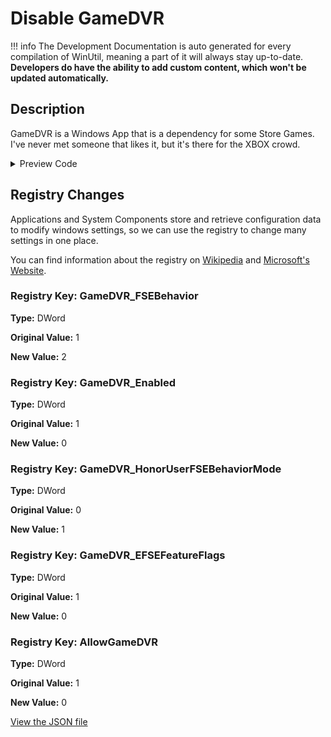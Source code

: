 ﻿# Disable GameDVR


!!! info
     The Development Documentation is auto generated for every compilation of WinUtil, meaning a part of it will always stay up-to-date. **Developers do have the ability to add custom content, which won't be updated automatically.**


## Description

GameDVR is a Windows App that is a dependency for some Store Games. I've never met someone that likes it, but it's there for the XBOX crowd.

<!-- BEGIN CUSTOM CONTENT -->

<!-- END CUSTOM CONTENT -->

<details>
<summary>Preview Code</summary>

```json
{
    "Content":  "Disable GameDVR",
    "Description":  "GameDVR is a Windows App that is a dependency for some Store Games. I\u0027ve never met someone that likes it, but it\u0027s there for the XBOX crowd.",
    "category":  "Essential Tweaks",
    "panel":  "1",
    "Order":  "a005_",
    "registry":  [
                     {
                         "Path":  "HKCU:\\System\\GameConfigStore",
                         "Name":  "GameDVR_FSEBehavior",
                         "Value":  "2",
                         "OriginalValue":  "1",
                         "Type":  "DWord"
                     },
                     {
                         "Path":  "HKCU:\\System\\GameConfigStore",
                         "Name":  "GameDVR_Enabled",
                         "Value":  "0",
                         "OriginalValue":  "1",
                         "Type":  "DWord"
                     },
                     {
                         "Path":  "HKCU:\\System\\GameConfigStore",
                         "Name":  "GameDVR_HonorUserFSEBehaviorMode",
                         "Value":  "1",
                         "OriginalValue":  "0",
                         "Type":  "DWord"
                     },
                     {
                         "Path":  "HKCU:\\System\\GameConfigStore",
                         "Name":  "GameDVR_EFSEFeatureFlags",
                         "Value":  "0",
                         "OriginalValue":  "1",
                         "Type":  "DWord"
                     },
                     {
                         "Path":  "HKLM:\\SOFTWARE\\Policies\\Microsoft\\Windows\\GameDVR",
                         "Name":  "AllowGameDVR",
                         "Value":  "0",
                         "OriginalValue":  "1",
                         "Type":  "DWord"
                     }
                 ]
}
```
</details>

## Registry Changes
Applications and System Components store and retrieve configuration data to modify windows settings, so we can use the registry to change many settings in one place.

You can find information about the registry on [Wikipedia](https://www.wikiwand.com/en/Windows_Registry) and [Microsoft's Website](https://learn.microsoft.com/en-us/windows/win32/sysinfo/registry).
### Registry Key: GameDVR_FSEBehavior
**Type:** DWord

**Original Value:** 1

**New Value:** 2

### Registry Key: GameDVR_Enabled
**Type:** DWord

**Original Value:** 1

**New Value:** 0

### Registry Key: GameDVR_HonorUserFSEBehaviorMode
**Type:** DWord

**Original Value:** 0

**New Value:** 1

### Registry Key: GameDVR_EFSEFeatureFlags
**Type:** DWord

**Original Value:** 1

**New Value:** 0

### Registry Key: AllowGameDVR
**Type:** DWord

**Original Value:** 1

**New Value:** 0


<!-- BEGIN SECOND CUSTOM CONTENT -->

<!-- END SECOND CUSTOM CONTENT -->

[View the JSON file](https://github.com/ChrisTitusTech/winutil/tree/main/config/tweaks.json)

